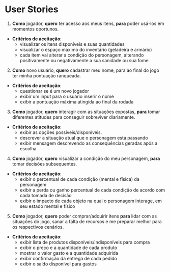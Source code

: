 # User Stories

1. **Como** jogador, **quero** ter acesso aos meus itens, **para** poder usá-los em momentos oportunos.

- **Critérios de aceitação**:
  - visualizar os itens disponíveis e suas quantidades
  - visualizar o espaço máximo do inventário (geladeira e armário)
  - cada item vai alterar a condição do personagem, alterando positivamente ou negativamente a sua sanidade ou sua fome

2. **Como** novo usuário, **quero** cadastrar meu nome, para ao final do jogo ter minha pontuação ranqueada.

- **Critérios de aceitação**:
  - questionar se é um novo jogador
  - exibir um input para o usuário inserir o nome
  - exibir a pontuação máxima atingida ao final da rodada

3. **Como** jogador, **quero** interagir com as situações expostas, **para** tomar diferentes atitudes para conseguir sobreviver diariamente.

- **Critérios de aceitação**:
  - exibir as opções possíveis/disponíveis.
  - descrever a situação atual que o personagem está passando
  - exibir mensagem descrevendo as consequências geradas após a escolha

4. **Como** jogador, **quero** visualizar a condição do meu personagem, **para** tomar decisões subsequentes.

- **Critérios de aceitação**:
  - exibir o percentual de cada condição (mental e física) da personagem
  - exibir a perda ou ganho percentual de cada condição de acordo com cada tomada de decisão
  - exibir o impacto de cada objeto na qual o personagem interage, em seu estado mental e físico

5. **Como** jogador, **quero** poder comprar/adquirir itens **para** lidar com as situações do jogo, sanar a falta de recursos e me preparar melhor para os respectivos cenários.

- **Critérios de aceitação**:
  - exibir lista de produtos disponíveis/indisponíveis para compra
  - exibir o preço e a quantidade de cada produto
  - mostrar o valor gasto e a quantidade adquirida
  - exibir confirmação da entrega de cada pedido
  - exibir o saldo disponível para gastos
